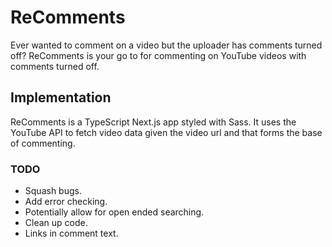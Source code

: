 # ReComments

Ever wanted to comment on a video but the uploader has comments turned off? ReComments is your go to for commenting on YouTube videos with comments turned off.

## Implementation

ReComments is a TypeScript Next.js app styled with Sass. It uses the YouTube API to fetch video data given the video url and that forms the base of commenting.

### TODO

- Squash bugs.
- Add error checking.
- Potentially allow for open ended searching.
- Clean up code.
- Links in comment text.
